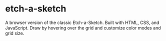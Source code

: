 # etch-a-sketch
A browser version of the classic Etch-a-Sketch. Built with HTML, CSS, and JavaScript. Draw by hovering over the grid and customize color modes and grid size.
